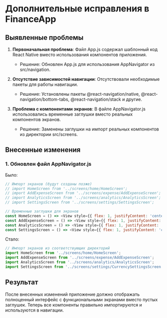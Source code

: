 # Дополнительные исправления в FinanceApp

## Выявленные проблемы

1. **Первоначальная проблема**: Файл App.js содержал шаблонный код React Native вместо использования компонентов приложения.
   - Решение: Обновлен App.js для использования AppNavigator из src/navigation.

2. **Отсутствие зависимостей навигации**: Отсутствовали необходимые пакеты для работы навигации.
   - Решение: Установлены пакеты @react-navigation/native, @react-navigation/bottom-tabs, @react-navigation/stack и другие.

3. **Проблема с компонентами экранов**: В файле AppNavigator.js использовались временные заглушки вместо реальных компонентов экранов.
   - Решение: Заменены заглушки на импорт реальных компонентов из директории src/screens.

## Внесенные изменения

### 1. Обновлен файл AppNavigator.js

Было:
```javascript
// Импорт экранов (будут созданы позже)
// import HomeScreen from '../screens/home/HomeScreen';
// import AddExpenseScreen from '../screens/expense/AddExpenseScreen';
// import AnalyticsScreen from '../screens/analytics/AnalyticsScreen';
// import SettingsScreen from '../screens/settings/SettingsScreen';

// Временные заглушки для экранов
const HomeScreen = () => <View style={{ flex: 1, justifyContent: 'center', alignItems: 'center' }}><Text>Главный экран</Text></View>;
const AddExpenseScreen = () => <View style={{ flex: 1, justifyContent: 'center', alignItems: 'center' }}><Text>Добавление расхода</Text></View>;
const AnalyticsScreen = () => <View style={{ flex: 1, justifyContent: 'center', alignItems: 'center' }}><Text>Аналитика</Text></View>;
const SettingsScreen = () => <View style={{ flex: 1, justifyContent: 'center', alignItems: 'center' }}><Text>Настройки</Text></View>;
```

Стало:
```javascript
// Импорт экранов из соответствующих директорий
import HomeScreen from '../screens/home/HomeScreen';
import AddExpenseScreen from '../screens/expense/AddExpenseScreen';
import AnalyticsScreen from '../screens/analytics/AnalyticsScreen';
import SettingsScreen from '../screens/settings/CurrencySettingsScreen';
```

## Результат

После внесенных изменений приложение должно отображать полноценный интерфейс с функциональными экранами вместо пустых заглушек. Теперь все компоненты правильно импортируются и используются в навигации.
